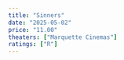 ```yaml
---
title: "Sinners"
date: "2025-05-02"
price: "11.00"
theaters: ["Marquette Cinemas"]
ratings: ["R"]
---
```

